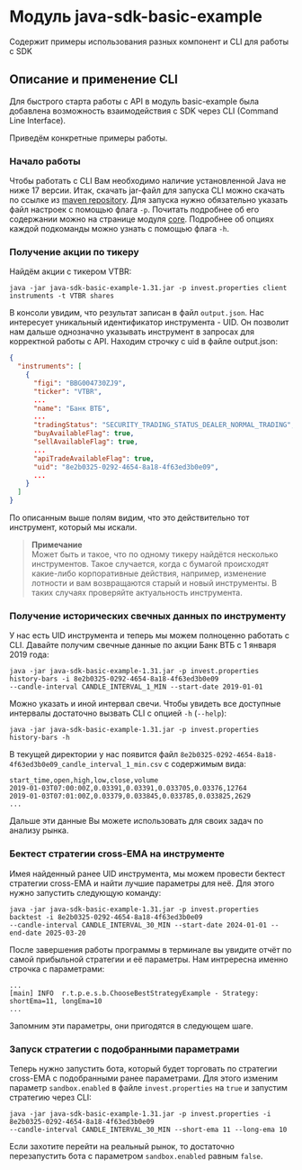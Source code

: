 # Модуль java-sdk-basic-example

Содержит примеры использования разных компонент и CLI для работы с SDK

## Описание и применение CLI

Для быстрого старта работы с API в модуль basic-example была добавлена возможность взаимодействия с SDK через
CLI (Command Line Interface).

Приведём конкретные примеры работы.

### Начало работы

Чтобы работать с CLI Вам необходимо наличие установленной Java не ниже 17 версии.
Итак, скачать jar-файл для запуска CLI можно скачать по ссылке из
[maven repository](https://repo1.maven.org/maven2/ru/tinkoff/piapi/java-sdk-basic-example/1.31/java-sdk-basic-example-1.31.jar).
Для запуска нужно обязательно указать файл настроек с помощью флага `-p`. Почитать подробнее об его содержании можно на
странице модуля [core](../../core/README.md#конфигурация-клиента).
Подробнее об опциях каждой подкоманды можно узнать с помощью флага `-h`.

### Получение акции по тикеру

Найдём акции с тикером VTBR:

```shell
java -jar java-sdk-basic-example-1.31.jar -p invest.properties client instruments -t VTBR shares
```

В консоли увидим, что результат записан в файл `output.json`. Нас интересует уникальный идентификатор инструмента - UID.
Он позволит нам дальше однозначно указывать инструмент в запросах для корректной работы с API. Находим строчку с uid в
файле output.json:

```json
{
  "instruments": [
    {
      "figi": "BBG004730ZJ9",
      "ticker": "VTBR",
      ...
      "name": "Банк ВТБ",
      ...
      "tradingStatus": "SECURITY_TRADING_STATUS_DEALER_NORMAL_TRADING",
      "buyAvailableFlag": true,
      "sellAvailableFlag": true,
      ...
      "apiTradeAvailableFlag": true,
      "uid": "8e2b0325-0292-4654-8a18-4f63ed3b0e09",
      ...
    }
  ]
}
```

По описанным выше полям видим, что это действительно тот инструмент, который мы искали.

> **Примечание**
> <br>Может быть и такое, что по одному тикеру найдётся несколько инструментов. Такое случается, когда с бумагой
> происходят какие-либо корпоративные действия, например, изменение лотности и вам возвращаются старый и новый
> инструменты.
> В таких случаях проверяйте актуальность инструмента.</br>

### Получение исторических свечных данных по инструменту

У нас есть UID инструмента и теперь мы можем полноценно работать с CLI. Давайте получим свечные данные по акции Банк ВТБ
с 1 января 2019 года:

```shell
java -jar java-sdk-basic-example-1.31.jar -p invest.properties history-bars -i 8e2b0325-0292-4654-8a18-4f63ed3b0e09
--candle-interval CANDLE_INTERVAL_1_MIN --start-date 2019-01-01
```

Можно указать и иной интервал свечи. Чтобы увидеть все доступные интервалы достаточно вызвать CLI с
опцией `-h` (`--help`):

```shell
java -jar java-sdk-basic-example-1.31.jar -p invest.properties history-bars -h
```

В текущей директории у нас появится файл `8e2b0325-0292-4654-8a18-4f63ed3b0e09_candle_interval_1_min.csv` с содержимым
вида:

```csv
start_time,open,high,low,close,volume
2019-01-03T07:00:00Z,0.03391,0.03391,0.033705,0.03376,12764
2019-01-03T07:01:00Z,0.03379,0.033845,0.033785,0.033825,2629
...
```

Дальше эти данные Вы можете использовать для своих задач по анализу рынка.

### Бектест стратегии cross-EMA на инструменте

Имея найденный ранее UID инструмента, мы можем провести бектест стратегии cross-EMA и найти лучшие параметры для неё.
Для этого нужно запустить следующую команду:

```shell
java -jar java-sdk-basic-example-1.31.jar -p invest.properties backtest -i 8e2b0325-0292-4654-8a18-4f63ed3b0e09
--candle-interval CANDLE_INTERVAL_30_MIN --start-date 2024-01-01 --end-date 2025-03-20
```

После завершения работы программы в терминале вы увидите отчёт по самой прибыльной стратегии и её параметры.
Нам интрересна именно строчка с параметрами:

```
...
[main] INFO  r.t.p.e.s.b.ChooseBestStrategyExample - Strategy: shortEma=11, longEma=10
...
```

Запомним эти параметры, они пригодятся в следующем шаге.

### Запуск стратегии с подобранными параметрами

Теперь нужно запустить бота, который будет торговать по стратегии cross-EMA с подобранными ранее параметрами.
Для этого изменим параметр `sandbox.enabled` в файле `invest.properties` на `true` и запустим стратегию через CLI:

```shell
java -jar java-sdk-basic-example-1.31.jar -p invest.properties -i 8e2b0325-0292-4654-8a18-4f63ed3b0e09
--candle-interval CANDLE_INTERVAL_30_MIN --short-ema 11 --long-ema 10
```

Если захотите перейти на реальный рынок, то достаточно перезапустить бота с параметром `sandbox.enabled` равным `false`.


